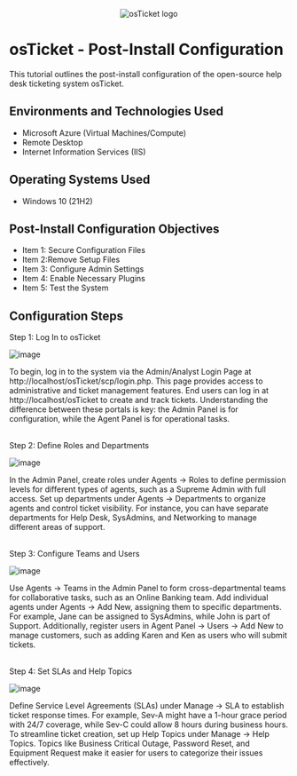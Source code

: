 <p align="center">
<img src="https://i.imgur.com/Clzj7Xs.png" alt="osTicket logo"/>
</p>

<h1>osTicket - Post-Install Configuration</h1>
This tutorial outlines the post-install configuration of the open-source help desk ticketing system osTicket.<br />



<h2>Environments and Technologies Used</h2>

- Microsoft Azure (Virtual Machines/Compute)
- Remote Desktop
- Internet Information Services (IIS)

<h2>Operating Systems Used </h2>

- Windows 10</b> (21H2)

<h2>Post-Install Configuration Objectives</h2>

- Item 1: Secure Configuration Files
- Item 2:Remove Setup Files
- Item 3: Configure Admin Settings
- Item 4: Enable Necessary Plugins
- Item 5: Test the System

<h2>Configuration Steps</h2>

Step 1: Log In to osTicket

  ![image](https://github.com/user-attachments/assets/665fe04a-7880-449a-8f20-c6ba467c28d8)
  

</p>
<p>
To begin, log in to the system via the Admin/Analyst Login Page at http://localhost/osTicket/scp/login.php. This page provides access to administrative and ticket management features. End users can log in at http://localhost/osTicket to create and track tickets. Understanding the difference between these portals is key: the Admin Panel is for configuration, while the Agent Panel is for operational tasks.


</p>
<br />
Step 2: Define Roles and Departments

![image](https://github.com/user-attachments/assets/e2ff34d0-ef4b-4740-9939-27980c88f6de)

<p>
In the Admin Panel, create roles under Agents -> Roles to define permission levels for different types of agents, such as a Supreme Admin with full access. Set up departments under Agents -> Departments to organize agents and control ticket visibility. For instance, you can have separate departments for Help Desk, SysAdmins, and Networking to manage different areas of support.
</p>
<br />
Step 3: Configure Teams and Users

![image](https://github.com/user-attachments/assets/b5aa3878-e3ac-4c69-960f-a418f631099c)

<p>
Use Agents -> Teams in the Admin Panel to form cross-departmental teams for collaborative tasks, such as an Online Banking team. Add individual agents under Agents -> Add New, assigning them to specific departments. For example, Jane can be assigned to SysAdmins, while John is part of Support. Additionally, register users in Agent Panel -> Users -> Add New to manage customers, such as adding Karen and Ken as users who will submit tickets.
</p>
<br />
Step 4: Set SLAs and Help Topics

![image](https://github.com/user-attachments/assets/a7ac703d-1bd0-4df1-8ae9-ec1603cced44)

Define Service Level Agreements (SLAs) under Manage -> SLA to establish ticket response times. For example, Sev-A might have a 1-hour grace period with 24/7 coverage, while Sev-C could allow 8 hours during business hours. To streamline ticket creation, set up Help Topics under Manage -> Help Topics. Topics like Business Critical Outage, Password Reset, and Equipment Request make it easier for users to categorize their issues effectively.
